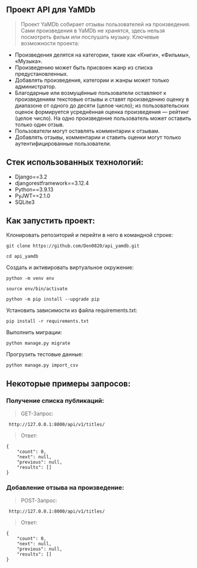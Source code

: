 ## Проект API для YaMDb

> Проект YaMDb собирает отзывы пользователей на произведения. Сами произведения в YaMDb не хранятся, здесь нельзя посмотреть фильм или послушать музыку.
Ключевые возможности проекта:
* Произведения делятся на категории, такие как «Книги», «Фильмы», «Музыка». 
* Произведению может быть присвоен жанр из списка предустановленных.
* Добавлять произведения, категории и жанры может только администратор.
* Благодарные или возмущённые пользователи оставляют к произведениям текстовые отзывы и ставят произведению оценку в диапазоне от одного до десяти (целое число); из пользовательских оценок формируется усреднённая оценка произведения — рейтинг (целое число). На одно произведение пользователь может оставить только один отзыв.
* Пользователи могут оставлять комментарии к отзывам.
* Добавлять отзывы, комментарии и ставить оценки могут только аутентифицированные пользователи.

## Стек использованных технологий:
* Django==3.2
* djangorestframework==3.12.4
* Python==3.9.13
* PyJWT==2.1.0
* SQLite3

## Как запустить проект:

Клонировать репозиторий и перейти в него в командной строке:

```
git clone https://github.com/Den0820/api_yamdb.git
```

```
cd api_yamdb
```

Cоздать и активировать виртуальное окружение:

```
python -m venv env
```

```
source env/bin/activate
```

```
python -m pip install --upgrade pip
```

Установить зависимости из файла requirements.txt:

```
pip install -r requirements.txt
```

Выполнить миграции:

```
python manage.py migrate
```

Прогрузить тестовые данные:
```
python manage.py import_csv
```

## Некоторые примеры запросов:

### Получение списка публикаций:
> GET-Запрос:
```
 http://127.0.0.1:8000/api/v1/titles/
```
> Ответ:
```
{
    "count": 0,
    "next": null,
    "previous": null,
    "results": []
}
```
### Добавление отзыва на произведение:
> POST-Запрос:
```
 http://127.0.0.1:8000/api/v1/titles/
```
> Ответ:
```
{
    "count": 0,
    "next": null,
    "previous": null,
    "results": []
}
```